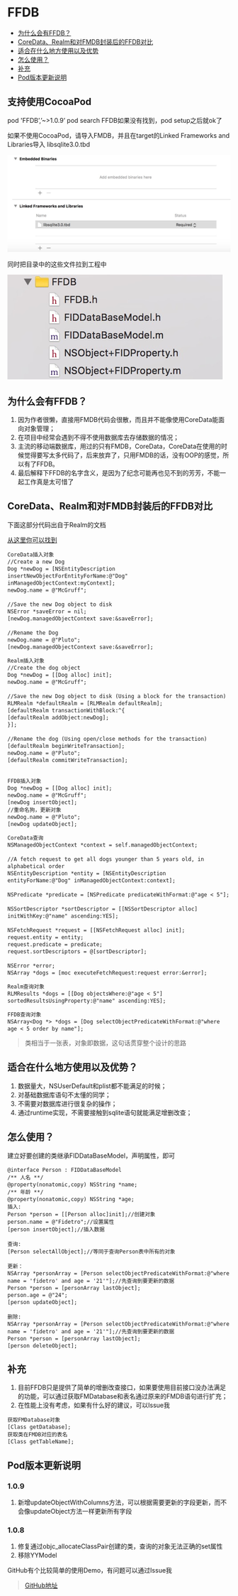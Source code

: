# FFDB
- [为什么会有FFDB？](#为什么会有FFDB？)
- [CoreData、Realm和对FMDB封装后的FFDB对比](#CoreData、Realm和对FMDB封装后的FFDB对比)
- [适合在什么地方使用以及优势](#适合在什么地方使用以及优势)
- [怎么使用？](#怎么使用？)
- [补充](#补充)
- [Pod版本更新说明](#Pod版本更新说明)

## 支持使用CocoaPod
pod 'FFDB’,’~>1.0.9’
pod search FFDB如果没有找到，pod setup之后就ok了

如果不使用CocoaPod，请导入FMDB，并且在target的Linked Frameworks and Libraries导入
libsqlite3.0.tbd

![image](https://github.com/Fidetro/FFDB/blob/master/src/1.png)

同时把目录中的这些文件拉到工程中

![image](https://github.com/Fidetro/FFDB/blob/master/src/2.png)

<h2 id="为什么会有FFDB？">为什么会有FFDB？</h2>

1. 因为作者很懒，直接用FMDB代码会很散，而且并不能像使用CoreData能面向对象管理；
2. 在项目中经常会遇到不得不使用数据库去存储数据的情况；
3. 主流的移动端数据库，用过的只有FMDB，CoreData，CoreData在使用的时候觉得要写太多代码了，后来放弃了，只用FMDB的话，没有OOP的感觉，所以有了FFDB。
4. 最后解释下FFDB的名字含义，是因为了纪念可能再也见不到的芳芳，不能一起工作真是太可惜了





<h2 id="CoreData、Realm和对FMDB封装后的FFDB对比">CoreData、Realm和对FMDB封装后的FFDB对比</h2>

下面这部分代码出自于Realm的文档

[从这里你可以找到](https://realm.io/news/migrating-from-core-data-to-realm)

```
CoreData插入对象
//Create a new Dog
Dog *newDog = [NSEntityDescription insertNewObjectForEntityForName:@"Dog" inManagedObjectContext:myContext];
newDog.name = @"McGruff";

//Save the new Dog object to disk
NSError *saveError = nil;
[newDog.managedObjectContext save:&saveError];

//Rename the Dog
newDog.name = @"Pluto";
[newDog.managedObjectContext save:&saveError];
```

```
Realm插入对象
//Create the dog object
Dog *newDog = [[Dog alloc] init];
newDog.name = @"McGruff";

//Save the new Dog object to disk (Using a block for the transaction)
RLMRealm *defaultRealm = [RLMRealm defaultRealm];
[defaultRealm transactionWithBlock:^{
[defaultRealm addObject:newDog];
}];

//Rename the dog (Using open/close methods for the transaction)
[defaultRealm beginWriteTransaction];
newDog.name = @"Pluto";
[defaultRealm commitWriteTransaction];
```
```

FFDB插入对象
Dog *newDog = [[Dog alloc] init];
newDog.name = @"McGruff";
[newDog insertObject];
//重命名狗，更新对象
newDog.name = @"Pluto";
[newDog updateObject];
```
```
CoreData查询
NSManagedObjectContext *context = self.managedObjectContext;

//A fetch request to get all dogs younger than 5 years old, in alphabetical order
NSEntityDescription *entity = [NSEntityDescription
entityForName:@"Dog" inManagedObjectContext:context];

NSPredicate *predicate = [NSPredicate predicateWithFormat:@"age < 5"];

NSSortDescriptor *sortDescriptor = [[NSSortDescriptor alloc] initWithKey:@"name" ascending:YES];

NSFetchRequest *request = [[NSFetchRequest alloc] init];
request.entity = entity;
request.predicate = predicate;
request.sortDescriptors = @[sortDescriptor];

NSError *error;
NSArray *dogs = [moc executeFetchRequest:request error:&error];
```
```
Realm查询对象
RLMResults *dogs = [[Dog objectsWhere:@"age < 5"] sortedResultsUsingProperty:@"name" ascending:YES];
```

```
FFDB查询对象
NSArray<Dog *> *dogs = [Dog selectObjectPredicateWithFormat:@"where age < 5 order by name"];
```

> 类相当于一张表，对象即数据，这句话贯穿整个设计的思路



<h2 id="适合在什么地方使用以及优势">适合在什么地方使用以及优势？</h2>

1. 数据量大，NSUserDefault和plist都不能满足的时候；
2. 对基础数据库语句不太懂的同学；
3. 不需要对数据库进行很复杂的操作；
4. 通过runtime实现，不需要接触到sqlite语句就能满足增删改查；


<h2 id="怎么使用？">怎么使用？</h2>

建立好要创建的类继承FIDDataBaseModel，声明属性，即可
```
@interface Person : FIDDataBaseModel
/** 人名 **/
@property(nonatomic,copy) NSString *name;
/** 年龄 **/
@property(nonatomic,copy) NSString *age;
插入:
Person *person = [[Person alloc]init];//创建对象
person.name = @"Fidetro";//设置属性
[person insertObject];//插入数据

查询:
[Person selectAllObject];//等同于查询Person表中所有的对象

更新：
NSArray *personArray = [Person selectObjectPredicateWithFormat:@"where name = 'fidetro' and age = '21'"];//先查询到要更新的数据
Person *person = [personArray lastObject];
person.age = @"24";
[person updateObject];

删除:
NSArray *personArray = [Person selectObjectPredicateWithFormat:@"where name = 'fidetro' and age = '21'"];//先查询到要更新的数据
Person *person = [personArray lastObject];
[person deleteObject];

```


<h2 id="补充">补充</h2>

1. 目前FFDB只是提供了简单的增删改查接口，如果要使用目前接口没办法满足的功能，可以通过获取FMDatabase和表名通过原来的FMDB语句进行扩充；
2. 在性能上没有考虑，如果有什么好的建议，可以Issue我
```
获取FMDatabase对象
[Class getDatabase];
获取类在FMDB对应的表名
[Class getTableName];
```

<h2 id="Pod版本更新说明">Pod版本更新说明</h2>

### 1.0.9
1. 新增updateObjectWithColumns方法，可以根据需要更新的字段更新，而不会像updateObject方法一样更新所有字段

### 1.0.8
1. 修复通过objc_allocateClassPair创建的类，查询的对象无法正确的set属性
2. 移除YYModel


GitHub有个比较简单的使用Demo，有问题可以通过Issue我

> [GitHub地址](https://github.com/Fidetro/FFDB)
